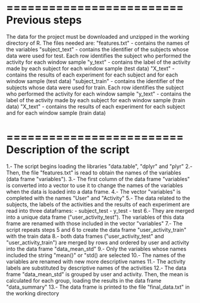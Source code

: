 =========================
Previous steps
=========================

The data for the project must be downloaded and unzipped in the working directory of R.
The files needed are:
"features.txt" - contains the names of the variables
"subject_text" - contains the identifier of the subjects whose data were used for test. Each row identifies 
the subject who performed the activity for each window sample 
"y_text" - contains the label of the activity made by each subject for each window sample (test data)
"X_text" - contains the results of each experiment for each subject and for each window sample (test data)
"subject_train" - contains the identifier of the subjects whose data were used for train. Each row identifies 
the subject who performed the activity for each window sample 
"y_text" - contains the label of the activity made by each subject for each window sample (train data)
"X_text" - contains the results of each experiment for each subject and for each window sample (train data)


=========================
Description of the script
=========================

1.- The script begins loading the libraries "data.table", "dplyr" and "plyr"
2.- Then, the file "features.txt" is read to obtain the names of the variables (data frame "variables"). 
3.- The first column of the data frame "variables" is converted into a vector to use it to change the names of the 
variables when the data is loaded into a data frame.
4.- The vector "variables" is completed with the names "User" and "Activity"
5.- The data related to the subjects, the labels of the activities and the results of each experiment are read into three dataframes:
    - subject_test
    - y_test
    - test
6.- They are merged into a unique data frame ("user_activity_test"). The variables of this data frame are renamed with those included in the vector "variables"
7.- The script repeats steps 5 and 6 to create the data frame "user_activity_train" with the train data
8.- both data frames ("user_activity_test" and "user_activity_train") are merged by rows and ordered by user and activity into the data frame "data_mean_std"
9.- Only the variables whose names included the string "mean()" or "std() are selected
10.- The names of the variables are renamed with new more descriptive names
11.- The activity labels are substituted by descriptive names of the activities
12.- The data frame "data_mean_std" is grouped by user and activity. Then, the mean is calculated for each group, loading the results in the data frame "data_summary"
13.- The data frame is printed to the file "final_data.txt" in the working directory



